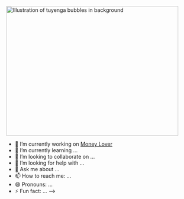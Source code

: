 <img align="center" src="https://github.com/kmt901/kmt901/blob/master/kaya_illustration.PNG" alt="Illustration of  tuyenga bubbles in background" width=465px height=350px/>

- 🔭 I’m currently working on <a href="https://moneylover.vn/">Money Lover</a>
- 🌱 I’m currently learning ...
- 👯 I’m looking to collaborate on ...
- 🤔 I’m looking for help with ...
- 💬 Ask me about ...
- 📫 How to reach me: ...
- 😄 Pronouns: ...
- ⚡ Fun fact: ...
-->
